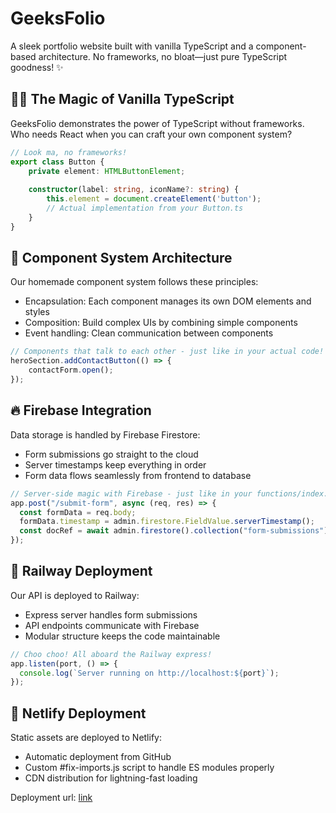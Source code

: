 # GeeksFolio

A sleek portfolio website built with vanilla TypeScript and a component-based architecture. No frameworks, no bloat—just pure TypeScript goodness! ✨

## 🧙‍♂️ The Magic of Vanilla TypeScript

GeeksFolio demonstrates the power of TypeScript without frameworks. Who needs React when you can craft your own component system?

```typescript
// Look ma, no frameworks!
export class Button {
    private element: HTMLButtonElement;
    
    constructor(label: string, iconName?: string) {
        this.element = document.createElement('button');
        // Actual implementation from your Button.ts
    }
}
```

## 🧩 Component System Architecture
Our homemade component system follows these principles:

- Encapsulation: Each component manages its own DOM elements and styles
- Composition: Build complex UIs by combining simple components
- Event handling: Clean communication between components

```typescript
// Components that talk to each other - just like in your actual code!
heroSection.addContactButton(() => {
    contactForm.open();
});
```

## 🔥 Firebase Integration
Data storage is handled by Firebase Firestore:

- Form submissions go straight to the cloud
- Server timestamps keep everything in order
- Form data flows seamlessly from frontend to database

```javascript
// Server-side magic with Firebase - just like in your functions/index.js
app.post("/submit-form", async (req, res) => {
  const formData = req.body;
  formData.timestamp = admin.firestore.FieldValue.serverTimestamp();
  const docRef = await admin.firestore().collection("form-submissions").add(formData);
});
```

## 🚂 Railway Deployment

Our API is deployed to Railway:

- Express server handles form submissions
- API endpoints communicate with Firebase
- Modular structure keeps the code maintainable

```javascript
// Choo choo! All aboard the Railway express!
app.listen(port, () => {
  console.log(`Server running on http://localhost:${port}`);
});
```

## 🚀 Netlify Deployment

Static assets are deployed to Netlify:

- Automatic deployment from GitHub
- Custom #fix-imports.js script to handle ES modules properly
- CDN distribution for lightning-fast loading

Deployment url: [link](https://aymaniseme.netlify.app)